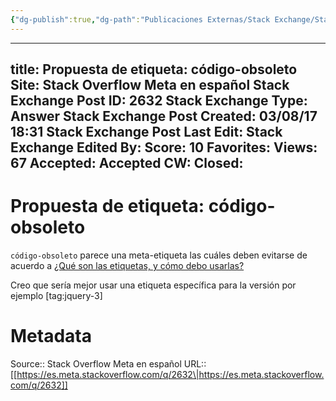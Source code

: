 ```yaml
---
{"dg-publish":true,"dg-path":"Publicaciones Externas/Stack Exchange/Stack Overflow en español/Stack Overflow en español Meta/es.meta.stackoverflow.com-2632.md","permalink":"/publicaciones-externas/stack-exchange/stack-overflow-en-espanol/stack-overflow-en-espanol-meta/es-meta-stackoverflow-com-2632/","hide":true,"noteIcon":"default","created":"2024-04-03T12:49:10.593-06:00","updated":"2024-04-05T16:44:02.095-06:00"}
---
```


---
title: Propuesta de etiqueta: código-obsoleto
Site: Stack Overflow Meta en español
Stack Exchange Post ID: 2632
Stack Exchange Type: Answer
Stack Exchange Post Created: 03/08/17 18:31
Stack Exchange Post Last Edit: 
Stack Exchange Edited By: 
Score: 10
Favorites: 
Views: 67
Accepted: Accepted
CW: 
Closed: 
---
# Propuesta de etiqueta: código-obsoleto

`código-obsoleto` parece una meta-etiqueta las cuáles deben evitarse de acuerdo a [¿Qué son las etiquetas, y cómo debo usarlas?](https://es.stackoverflow.com/help/tagging)

Creo que sería mejor usar una etiqueta específica para la versión por ejemplo [tag:jquery-3]

# Metadata
Source:: Stack Overflow Meta en español
URL:: [[https://es.meta.stackoverflow.com/q/2632\|https://es.meta.stackoverflow.com/q/2632]]

